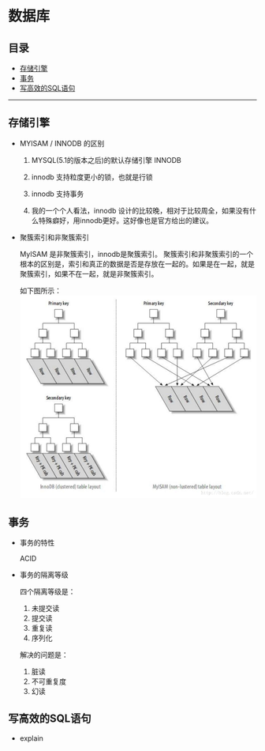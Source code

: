 # 数据库

## 目录

* [存储引擎](#存储引擎)
* [事务](#事务)
* [写高效的SQL语句](#写高效的SQL语句)

---

## 存储引擎

* MYISAM / INNODB 的区别

    1. MYSQL(5.1的版本之后)的默认存储引擎 INNODB

    2. innodb 支持粒度更小的锁，也就是行锁

    3. innodb 支持事务

    4. 我的一个个人看法，innodb 设计的比较晚，相对于比较周全，如果没有什么特殊癖好，用innodb更好。这好像也是官方给出的建议。

* 聚簇索引和非聚簇索引

    MyISAM 是非聚簇索引，innodb是聚簇索引。 聚簇索引和非聚簇索引的一个根本的区别是，索引和真正的数据是否是存放在一起的。如果是在一起，就是聚簇索引，如果不在一起，就是非聚簇索引。

    如下图所示：
    ![tu](../pic/数据库_1.jpg)


## 事务

* 事务的特性

    ACID

* 事务的隔离等级

    四个隔离等级是：
    1. 未提交读
    2. 提交读
    3. 重复读
    4. 序列化

    解决的问题是：

    1. 脏读
    2. 不可重复度
    3. 幻读 


## 写高效的SQL语句

* explain

